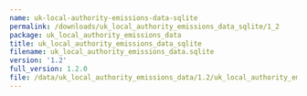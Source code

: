 ```yaml
---
name: uk-local-authority-emissions-data-sqlite
permalink: /downloads/uk_local_authority_emissions_data_sqlite/1_2
package: uk_local_authority_emissions_data
title: uk_local_authority_emissions_data_sqlite
filename: uk_local_authority_emissions_data.sqlite
version: '1.2'
full_version: 1.2.0
file: /data/uk_local_authority_emissions_data/1.2/uk_local_authority_emissions_data.sqlite
---
```


